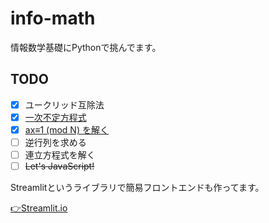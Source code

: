 # info-math
情報数学基礎にPythonで挑んでます。

## TODO
- [x] ユークリッド互除法
- [x] [一次不定方程式](https://github.com/ryomanden/info-math/blob/main/Euclid.py)
- [x] [ax≡1 (mod N) を解く](https://github.com/ryomanden/info-math/blob/main/GoDo.py)
- [ ] 逆行列を求める 
- [ ] 連立方程式を解く
- [ ] ~~Let's JavaScript!~~

Streamlitというライブラリで簡易フロントエンドも作ってます。

[👉Streamlit.io](https://share.streamlit.io/ryomanden/info-math/main/streamlit/calculator.py)
